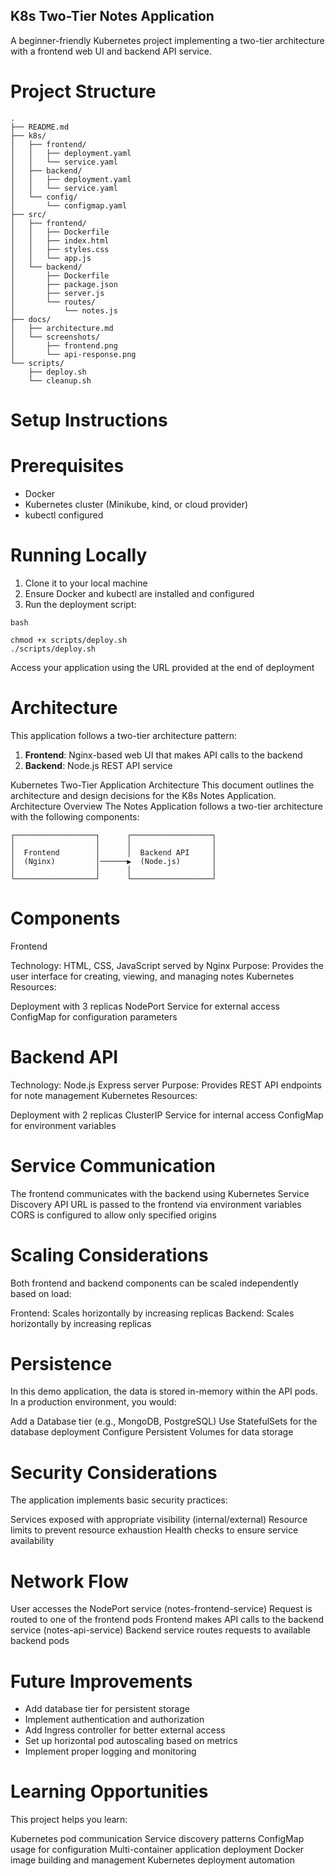 ## K8s Two-Tier Notes Application

A beginner-friendly Kubernetes project implementing a two-tier architecture with a frontend web UI and backend API service.

# Project Structure

```
.
├── README.md
├── k8s/
│   ├── frontend/
│   │   ├── deployment.yaml
│   │   └── service.yaml
│   ├── backend/
│   │   ├── deployment.yaml
│   │   └── service.yaml
│   └── config/
│       └── configmap.yaml
├── src/
│   ├── frontend/
│   │   ├── Dockerfile
│   │   ├── index.html
│   │   ├── styles.css
│   │   └── app.js
│   └── backend/
│       ├── Dockerfile
│       ├── package.json
│       ├── server.js
│       └── routes/
│           └── notes.js
├── docs/
│   ├── architecture.md
│   └── screenshots/
│       ├── frontend.png
│       └── api-response.png
└── scripts/
    ├── deploy.sh
    └── cleanup.sh
```

# Setup Instructions

# Prerequisites

- Docker
- Kubernetes cluster (Minikube, kind, or cloud provider)
- kubectl configured

# Running Locally

1. Clone it to your local machine
2. Ensure Docker and kubectl are installed and configured
3. Run the deployment script:

```
bash

chmod +x scripts/deploy.sh
./scripts/deploy.sh
```

Access your application using the URL provided at the end of deployment


# Architecture

This application follows a two-tier architecture pattern:

1. **Frontend**: Nginx-based web UI that makes API calls to the backend
2. **Backend**: Node.js REST API service


Kubernetes Two-Tier Application Architecture
This document outlines the architecture and design decisions for the K8s Notes Application.
Architecture Overview
The Notes Application follows a two-tier architecture with the following components:

```
┌──────────────────┐      ┌──────────────────┐
│                  │      │                  │
│  Frontend        │      │  Backend API     │
│  (Nginx)         │──────▶  (Node.js)       │
│                  │      │                  │
└──────────────────┘      └──────────────────┘
```

# Components
Frontend

Technology: HTML, CSS, JavaScript served by Nginx
Purpose: Provides the user interface for creating, viewing, and managing notes
Kubernetes Resources:

Deployment with 3 replicas
NodePort Service for external access
ConfigMap for configuration parameters



# Backend API

Technology: Node.js Express server
Purpose: Provides REST API endpoints for note management
Kubernetes Resources:

Deployment with 2 replicas
ClusterIP Service for internal access
ConfigMap for environment variables



# Service Communication

The frontend communicates with the backend using Kubernetes Service Discovery
API URL is passed to the frontend via environment variables
CORS is configured to allow only specified origins

# Scaling Considerations
Both frontend and backend components can be scaled independently based on load:

Frontend: Scales horizontally by increasing replicas
Backend: Scales horizontally by increasing replicas

# Persistence
In this demo application, the data is stored in-memory within the API pods. In a production environment, you would:

Add a Database tier (e.g., MongoDB, PostgreSQL)
Use StatefulSets for the database deployment
Configure Persistent Volumes for data storage

# Security Considerations
The application implements basic security practices:

Services exposed with appropriate visibility (internal/external)
Resource limits to prevent resource exhaustion
Health checks to ensure service availability

# Network Flow
User accesses the NodePort service (notes-frontend-service)
Request is routed to one of the frontend pods
Frontend makes API calls to the backend service (notes-api-service)
Backend service routes requests to available backend pods

# Future Improvements

 - Add database tier for persistent storage
 - Implement authentication and authorization
 - Add Ingress controller for better external access
 - Set up horizontal pod autoscaling based on metrics
 - Implement proper logging and monitoring


# Learning Opportunities
This project helps you learn:

Kubernetes pod communication
Service discovery patterns
ConfigMap usage for configuration
Multi-container application deployment
Docker image building and management
Kubernetes deployment automation
